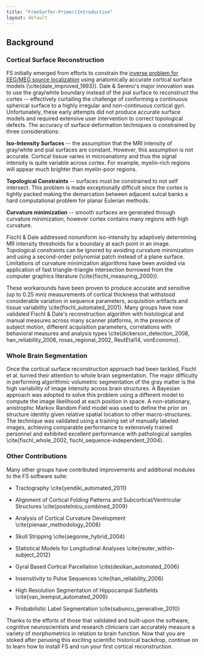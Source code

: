 ```yaml
---
title: "FreeSurfer-Primer|Introduction"
layout: default
---
```

## Background
### Cortical Surface Reconstruction 
FS initially emerged from efforts to constrain the [inverse problem for EEG/MEG source localization](http://www.scholarpedia.org/article/Source_localization) using anatomically accurate cortical surface models (\cite{dale_improved_1993}).  Dale & Sereno's major innovation was to use the gray/white boundary instead of the pial surface to reconstruct the cortex -- effectively curtailing the challenge of conforming a continuous spherical surface to a highly irregular and non-continuous cortical gyri.  Unfortunately, these early attempts did not produce accurate surface models and required extensive user intervention to correct topological defects. The accuracy of surface deformation techniques is constrained by three considerations:

**Iso-Intensity Surfaces** -- the assumption that the MRI intensity of gray/white and pial surfaces are constant. However, this assumption is not accurate. Cortical tissue varies in microanatomy and thus the signal intensity is quite variable across cortex.  For example, myelin-rich regions will appear much brighter than myelin-poor regions.

**Topological Constraints** -- surfaces must be constrained to not self intersect.  This problem is made exceptionally difficult since the cortex is tightly packed making the demarcation between adjacent sulcal banks a hard computational problem for planar Eulerian methods.

**Curvature minimization** -- smooth surfaces are generated through curvature minimization, however cortex contains many regions with high curvature.

Fischl & Dale addressed nonuniform iso-intensity by adaptively determining MR intensity thresholds for a boundary at each point in an image. Topological constraints can be ignored by avoiding curvature minimization and using a second-order polynomial patch instead of a plane surface. Limitations of curvature minimization algorithms have been avoided via application of fast triangle-triangle intersection borrowed from the computer graphics literature (\cite{fischl_measuring_2000}).  

These workarounds have been proven to produce accurate and sensitive (up to 0.25 mm) measurements of cortical thickness that withstood considerable variation in sequence parameters, acquisition artifacts and tissue variability \cite{fischl_automated_2001}.  Many groups have now validated Fischl & Dale's reconstruction algorithm with histological and manual measures across many scanner platforms, in the presence of subject motion, different acquisition parameters, correlations with behavioral measures and analysis types \cite{dickerson_detection_2008,  han_reliability_2006, rosas_regional_2002, ReutEtal14, vonEconomo}.  

### Whole Brain Segmentation 
Once the cortical surface reconstruction approach had been tackled, Fischl et al. turned their attention to whole brain segmentation. The major difficulty in performing algorithmic volumetric segmentation of the gray matter is the high variability of image intensity across brain structures. A Bayesian approach was adopted to solve this problem using a different model to compute the image likelihood at each position in space. A non-stationary, anistrophic Markov Random Field model was used to define the prior on structure identity given relative spatial location to other macro-structures. The technique was validated using a training set of manually labeled images, achieving comparable performance to extensively trained personnel and exhibited excellent performance with pathological samples \cite{fischl_whole_2002, fischl_sequence-independent_2004}.

### Other Contributions
Many other groups have contributed improvements and additional modules to the FS software suite: 
 
* Tractography \cite{yendiki_automated_2011}

* Alignment of Cortical Folding Patterns and Subcortical/Ventricular Structures
\cite{postelnicu_combined_2009}

* Analysis of Cortical Curvature Development \cite{pienaar_methodology_2008}

* Skull Stripping \cite{segonne_hybrid_2004}

* Statistical Models for Longitudinal Analyses \cite{reuter_within-subject_2012}

* Gyral Based Cortical Parcellation \cite{desikan_automated_2006}

* Insensitivity to Pulse Sequences \cite{han_reliability_2006}

* High Resolution Segmentation of Hippocampal Subfields \cite{van_leemput_automated_2009}

* Probabilistic Label Segmentation \cite{sabuncu_generative_2010}


Thanks to the efforts of those that validated and built-upon the software, cognitive neuroscientists and research clinicians can accurately measure a variety of morphometrics in relation to brain function. Now that you are stoked after perusing this exciting scientific historical backdrop, continue on to learn how to install FS and run your first cortical reconstruction.